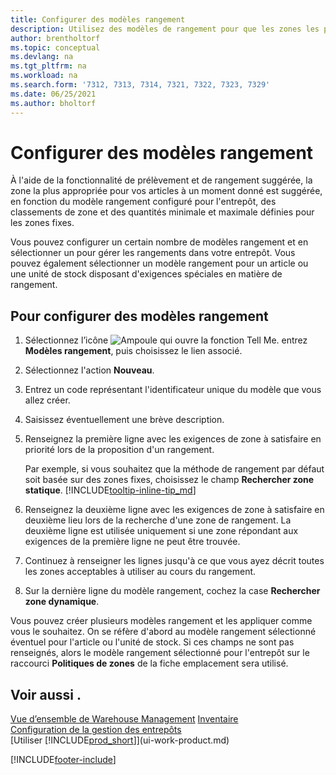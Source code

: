 ```yaml
---
title: Configurer des modèles rangement
description: Utilisez des modèles de rangement pour que les zones les plus appropriées pour vos articles vous soient suggérées à tout moment.
author: brentholtorf
ms.topic: conceptual
ms.devlang: na
ms.tgt_pltfrm: na
ms.workload: na
ms.search.form: '7312, 7313, 7314, 7321, 7322, 7323, 7329'
ms.date: 06/25/2021
ms.author: bholtorf
---
```

# <a name="set-up-put-away-templates"></a>Configurer des modèles rangement

À l'aide de la fonctionnalité de prélèvement et de rangement suggérée, la zone la plus appropriée pour vos articles à un moment donné est suggérée, en fonction du modèle rangement configuré pour l'entrepôt, des classements de zone et des quantités minimale et maximale définies pour les zones fixes.  

Vous pouvez configurer un certain nombre de modèles rangement et en sélectionner un pour gérer les rangements dans votre entrepôt. Vous pouvez également sélectionner un modèle rangement pour un article ou une unité de stock disposant d'exigences spéciales en matière de rangement.  

## <a name="to-set-up-put-away-templates"></a>Pour configurer des modèles rangement

1. Sélectionnez l’icône ![Ampoule qui ouvre la fonction Tell Me.](media/ui-search/search_small.png "Dites-moi ce que vous voulez faire") entrez **Modèles rangement**, puis choisissez le lien associé.  
2. Sélectionnez l'action **Nouveau**.  
3. Entrez un code représentant l'identificateur unique du modèle que vous allez créer.  
4. Saisissez éventuellement une brève description.  
5. Renseignez la première ligne avec les exigences de zone à satisfaire en priorité lors de la proposition d'un rangement.

    Par exemple, si vous souhaitez que la méthode de rangement par défaut soit basée sur des zones fixes, choisissez le champ **Rechercher zone statique**. [!INCLUDE[tooltip-inline-tip_md](includes/tooltip-inline-tip_md.md)]  
6. Renseignez la deuxième ligne avec les exigences de zone à satisfaire en deuxième lieu lors de la recherche d'une zone de rangement. La deuxième ligne est utilisée uniquement si une zone répondant aux exigences de la première ligne ne peut être trouvée.  
7. Continuez à renseigner les lignes jusqu'à ce que vous ayez décrit toutes les zones acceptables à utiliser au cours du rangement.  
8. Sur la dernière ligne du modèle rangement, cochez la case **Rechercher zone dynamique**.  

Vous pouvez créer plusieurs modèles rangement et les appliquer comme vous le souhaitez. On se réfère d'abord au modèle rangement sélectionné éventuel pour l'article ou l'unité de stock. Si ces champs ne sont pas renseignés, alors le modèle rangement sélectionné pour l'entrepôt sur le raccourci **Politiques de zones** de la fiche emplacement sera utilisé.  

## <a name="see-also"></a>Voir aussi .

[Vue d’ensemble de Warehouse Management](design-details-warehouse-management.md)
[Inventaire](inventory-manage-inventory.md)  
[Configuration de la gestion des entrepôts](warehouse-setup-warehouse.md)  
[Utiliser [!INCLUDE[prod_short](includes/prod_short.md)]](ui-work-product.md)  


[!INCLUDE[footer-include](includes/footer-banner.md)]
